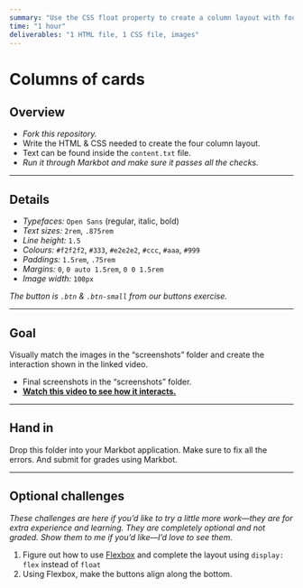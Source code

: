 ```yaml
---
summary: "Use the CSS float property to create a column layout with four cards inside."
time: "1 hour"
deliverables: "1 HTML file, 1 CSS file, images"
---
```


# Columns of cards

## Overview

- *Fork this repository.*
- Write the HTML & CSS needed to create the four column layout.
- Text can be found inside the `content.txt` file.
- *Run it through Markbot and make sure it passes all the checks.*

---

## Details

- *Typefaces:* `Open Sans` (regular, italic, bold)
- *Text sizes:* `2rem`, `.875rem`
- *Line height:* `1.5`
- *Colours:* `#f2f2f2`, `#333`, `#e2e2e2`, `#ccc`, `#aaa`, `#999`
- *Paddings:* `1.5rem`, `.75rem`
- *Margins:* `0`, `0 auto 1.5rem`, `0 0 1.5rem`
- *Image width:* `100px`

*The button is `.btn` & `.btn-small` from our buttons exercise.*

---

## Goal

Visually match the images in the “screenshots” folder and create the interaction shown in the linked video.

- Final screenshots in the “screenshots” folder.
- [**Watch this video to see how it interacts.**](https://youtu.be/F1a0g8X6DIY)

---

## Hand in

Drop this folder into your Markbot application. Make sure to fix all the errors. And submit for grades using Markbot.

---

## Optional challenges

*These challenges are here if you’d like to try a little more work—they are for extra experience and learning. They are completely optional and not graded. Show them to me if you’d like—I’d love to see them.*

1. Figure out how to use [Flexbox](https://learn-the-web.algonquindesign.ca/topics/advanced-layout-systems/) and complete the layout using `display: flex` instead of `float`
2. Using Flexbox, make the buttons align along the bottom.
